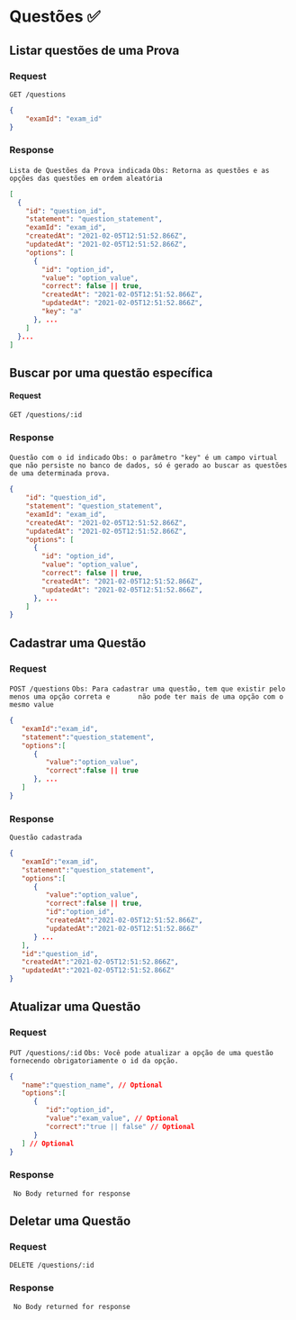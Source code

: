 # Questões ✅

## Listar questões de uma Prova
### Request

`GET /questions`

```json
{
	"examId": "exam_id"
}
```

### Response
`Lista de Questões da Prova indicada`
`Obs: Retorna as questões e as opções das questões em ordem aleatória`

```json
[
  {
    "id": "question_id",
    "statement": "question_statement",
    "examId": "exam_id",
    "createdAt": "2021-02-05T12:51:52.866Z",
    "updatedAt": "2021-02-05T12:51:52.866Z",
    "options": [
      {
        "id": "option_id",
        "value": "option_value",
        "correct": false || true,
        "createdAt": "2021-02-05T12:51:52.866Z",
        "updatedAt": "2021-02-05T12:51:52.866Z",
        "key": "a"
      }, ...
    ]
  }...
]
```


## Buscar por uma questão específica
#### Request

`GET /questions/:id`

### Response
`Questão com o id indicado`
`Obs: o parâmetro "key" é um campo virtual que não persiste no banco de dados, só é gerado ao buscar as questões de uma determinada prova.`
```json
{
    "id": "question_id",
    "statement": "question_statement",
    "examId": "exam_id",
    "createdAt": "2021-02-05T12:51:52.866Z",
    "updatedAt": "2021-02-05T12:51:52.866Z",
    "options": [
      {
        "id": "option_id",
        "value": "option_value",
        "correct": false || true,
        "createdAt": "2021-02-05T12:51:52.866Z",
        "updatedAt": "2021-02-05T12:51:52.866Z",
      }, ...
    ]
}

```
## Cadastrar uma Questão
### Request

 `POST /questions`
 `Obs: Para cadastrar uma questão, tem que existir pelo menos uma opção correta e 		não pode ter mais de uma opção com o mesmo value`
```json
{
   "examId":"exam_id",
   "statement":"question_statement",
   "options":[
      {
         "value":"option_value",
         "correct":false || true
      }, ...
   ]
}
```

### Response
`Questão cadastrada`

```json
{
   "examId":"exam_id",
   "statement":"question_statement",
   "options":[
      {
         "value":"option_value",
         "correct":false || true,
         "id":"option_id",
         "createdAt":"2021-02-05T12:51:52.866Z",
         "updatedAt":"2021-02-05T12:51:52.866Z"
      } ...
   ],
   "id":"question_id",
   "createdAt":"2021-02-05T12:51:52.866Z",
   "updatedAt":"2021-02-05T12:51:52.866Z"
}
```
 ## Atualizar uma Questão
### Request

 `PUT /questions/:id`
 `Obs: Você pode atualizar a opção de uma questão fornecendo obrigatoriamente o id da opção.`
```json
{
   "name":"question_name", // Optional
   "options":[
      {
         "id":"option_id",
         "value":"exam_value", // Optional
         "correct":"true || false" // Optional
      }
   ] // Optional
}
```

### Response
``` No Body returned for response```

 ## Deletar uma Questão
### Request

 `DELETE /questions/:id`

### Response
``` No Body returned for response```
